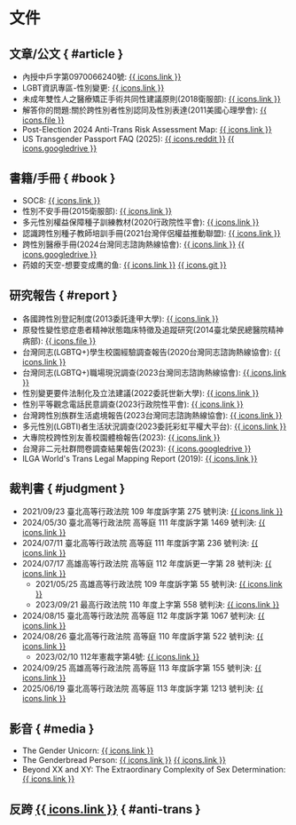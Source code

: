 # 文件

## 文章/公文 { #article }
- 內授中戶字第0970066240號: [{{ icons.link }}](https://gazette.nat.gov.tw/egFront/detail.do?metaid=27169)
- LGBT資訊專區-性別變更: [{{ icons.link }}](https://lgbt.gov.taipei/cp.aspx?n=7141B7FAB560582E)
- 未成年雙性人之醫療矯正手術共同性建議原則(2018衛服部): [{{ icons.link }}](https://dep.mohw.gov.tw/doma/cp-2708-45096-106.html)
- 解答你的問題:關於跨性別者性別認同及性別表達(2011美國心理學會): [{{ icons.file }}](https://www.apa.org/topics/lgbtq/chinese-transgender.pdf)
- Post-Election 2024 Anti-Trans Risk Assessment Map: [{{ icons.link }}](https://www.erininthemorning.com/p/post-election-2024-anti-trans-risk)
- US Transgender Passport FAQ (2025): [{{ icons.reddit }}](https://www.reddit.com/r/Passports/comments/1iga2wj/us_transgender_passport_faq/) [{{ icons.googledrive }}](https://docs.google.com/document/d/1q0UjQk-OABTdzUNokBdNToylktYsyGJd1GI5XvyyYcY/view)

## 書籍/手冊 { #book }
- SOC8: [{{ icons.link }}](https://wpath.org/publications/soc8/)
- 性別不安手冊(2015衛服部): [{{ icons.link }}](https://health99.hpa.gov.tw/material/3245)
- 多元性別權益保障種子訓練教材(2020行政院性平會): [{{ icons.link }}](https://gec.ey.gov.tw/Page/8B53584DC50F0FBA/54ea414c-a60e-4916-8af3-24d276dae0d6)
- 認識跨性別種子教師培訓手冊(2021台灣伴侶權益推動聯盟): [{{ icons.link }}](https://tapcpr.org/main-topics/gender/tseed)
- 跨性別醫療手冊(2024台灣同志諮詢熱線協會): [{{ icons.link }}](https://hotline.org.tw/pagegeneral/3244) [{{ icons.googledrive }}](https://drive.google.com/file/d/1YNMPDAfcTzreAp18hKWiJfsvJgbkDvXp/view)
- 药娘的天空-想要变成鹰的鱼: [{{ icons.link }}](https://transky.mtf.wiki/) [{{ icons.git }}](https://github.com/trans-archive/transky)

## 研究報告 { #report }
- 各國跨性別登記制度(2013委託逢甲大學): [{{ icons.link }}](https://gec.ey.gov.tw/Page/89D22259C32BB1A1)
- 原發性變性慾症患者精神狀態臨床特徵及追蹤研究(2014臺北榮民總醫院精神病部): [{{ icons.file }}](https://taiwan-gist.nknu.edu.tw/images/2.%20nstc%20gender%20and%20technology%20project%20reports/101/101-22.pdf)
- 台灣同志(LGBTQ+)學生校園經驗調查報告(2020台灣同志諮詢熱線協會): [{{ icons.link }}](https://hotline.org.tw/news/3166)
- 台灣同志(LGBTQ+)職場現況調查(2023台灣同志諮詢熱線協會): [{{ icons.link }}](https://hotline.org.tw/news/3355)
- 性別變更要件法制化及立法建議(2022委託世新大學): [{{ icons.link }}](https://gec.ey.gov.tw/Page/C0A6CC38F299B3B7)
- 性別平等觀念電話民意調查(2023行政院性平會): [{{ icons.link }}](https://gec.ey.gov.tw/Page/C0A6CC38F299B3B7)
- 台灣跨性別族群生活處境報告(2023台灣同志諮詢熱線協會): [{{ icons.link }}](https://hotline.org.tw/news/3408)
- 多元性別(LGBTI)者生活狀況調查(2023委託彩虹平權大平台): [{{ icons.link }}](https://gec.ey.gov.tw/Page/A741C28EBA3EBEA9/89136e15-a948-4f86-9184-b07824ea7daa)
- 大專院校跨性別友善校園體檢報告(2023): [{{ icons.link }}](https://tapcpr.org/hot-news/press-release/2023/05/18/2023-%E5%A4%A7%E5%B0%88%E9%99%A2%E6%A0%A1%E8%B7%A8%E6%80%A7%E5%88%A5%E5%8F%8B%E5%96%84%E6%A0%A1%E5%9C%92%E9%AB%94%E6%AA%A2%E5%A0%B1%E5%91%8A%E8%A8%98%E8%80%85%E6%9C%83)
- 台灣非二元社群問卷調查結果報告(2023): [{{ icons.googledrive }}](https://docs.google.com/document/d/1eC_J0AJh_LD0h1OtqfdhoRP9Wdj4L5SpfdAAVvvkL4Q/view)
- ILGA World's Trans Legal Mapping Report (2019): [{{ icons.link }}](https://ilga.org/trans-legal-mapping-report/)

## 裁判書 { #judgment }
- 2021/09/23 臺北高等行政法院 109 年度訴字第 275 號判決: [{{ icons.link }}](https://judgment.judicial.gov.tw/FJUD/data.aspx?ty=JD&id=TPBA,109%2c%e8%a8%b4%2c275%2c20210923%2c1)
- 2024/05/30 臺北高等行政法院 高等庭 111 年度訴字第 1469 號判決: [{{ icons.link }}](https://judgment.judicial.gov.tw/FJUD/data.aspx?ty=JD&id=TPBA,111%2c%e8%a8%b4%2c1469%2c20240530%2c2)
- 2024/07/11 臺北高等行政法院 高等庭 111 年度訴字第 236 號判決: [{{ icons.link }}](https://judgment.judicial.gov.tw/FJUD/data.aspx?ty=JD&id=TPBA,111%2c%e8%a8%b4%2c236%2c20240711%2c2)
- 2024/07/17 高雄高等行政法院 高等庭 112 年度訴更一字第 28 號判決: [{{ icons.link }}](https://judgment.judicial.gov.tw/FJUD/data.aspx?ty=JD&id=KSBA,112%2c%e8%a8%b4%e6%9b%b4%e4%b8%80%2c28%2c20240717%2c2)
	- 2021/05/25 高雄高等行政法院 109 年度訴字第 55 號判決: [{{ icons.link }}](https://judgment.judicial.gov.tw/FJUD/data.aspx?ty=JD&id=KSBA,109%2c%e8%a8%b4%2c55%2c20210525%2c1)
	- 2023/09/21 最高行政法院 110 年度上字第 558 號判決: [{{ icons.link }}](https://judgment.judicial.gov.tw/FJUD/data.aspx?ty=JD&id=TPAA,110%2c%e4%b8%8a%2c558%2c20230921%2c1)
- 2024/08/15 臺北高等行政法院 高等庭 112 年度訴字第 1067 號判決: [{{ icons.link }}](https://judgment.judicial.gov.tw/FJUD/data.aspx?ty=JD&id=TPBA,112%2c%e8%a8%b4%2c1067%2c20240815%2c2)
- 2024/08/26 臺北高等行政法院 高等庭 110 年度訴字第 522 號判決: [{{ icons.link }}](https://judgment.judicial.gov.tw/FJUD/data.aspx?ty=JD&id=TPBA,110%2c%e8%a8%b4%2c522%2c20240826%2c5)
	- 2023/02/10 112年憲裁字第4號: [{{ icons.link }}](https://cons.judicial.gov.tw/docdata.aspx?fid=40&id=346698)
- 2024/09/25 高雄高等行政法院 高等庭 113 年度訴字第 155 號判決: [{{ icons.link }}](https://judgment.judicial.gov.tw/FJUD/data.aspx?ty=JD&id=KSBA,113%2c%e8%a8%b4%2c155%2c20240925%2c2)
- 2025/06/19 臺北高等行政法院 高等庭 113 年度訴字第 1213 號判決: [{{ icons.link }}](https://judgment.judicial.gov.tw/FJUD/data.aspx?ty=JD&id=TPBA,113%2c%e8%a8%b4%2c1213%2c20250619%2c2)

## 影音 { #media }
- The Gender Unicorn: [{{ icons.link }}](https://transstudent.org/gender/)
- The Genderbread Person: [{{ icons.link }}](https://www.itspronouncedmetrosexual.com/2018/10/the-genderbread-person-v4/) [{{ icons.link }}](https://www.samkillermann.com/work/genderbread-person/)
- Beyond XX and XY: The Extraordinary Complexity of Sex Determination: [{{ icons.link }}](https://www.scientificamerican.com/article/beyond-xx-and-xy-the-extraordinary-complexity-of-sex-determination/)

## 反跨 [{{ icons.link }}](./anti-trans.md) { #anti-trans }